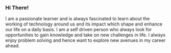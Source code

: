 ### Hi There!
I am a passionate learner and is always fascinated to learn about the working of technology around us and its impact which shape and enhance our life on a daily basis. I am a self driven person who always look for opportunities to gain knowledge and take on new challenges in life. I always enjoy problem solving and hence want to explore new avenues in my career ahead.
